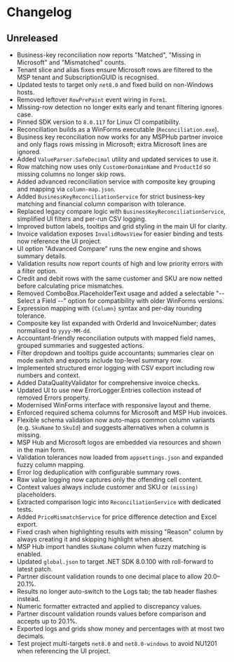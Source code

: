 # Changelog

## Unreleased
- Business-key reconciliation now reports "Matched", "Missing in Microsoft" and "Mismatched" counts.
- Tenant slice and alias fixes ensure Microsoft rows are filtered to the MSP tenant and SubscriptionGUID is recognised.
- Updated tests to target only `net8.0` and fixed build on non-Windows hosts.
- Removed leftover `RowPrePaint` event wiring in `Form1`.
- Missing-row detection no longer exits early and tenant filtering ignores case.
- Pinned SDK version to `8.0.117` for Linux CI compatibility.
- Reconciliation builds as a WinForms executable (`Reconciliation.exe`).
- Business key reconciliation now works for any MSPHub partner invoice and only
  flags rows missing in Microsoft; extra Microsoft lines are ignored.
- Added `ValueParser.SafeDecimal` utility and updated services to use it.
- Row matching now uses only `CustomerDomainName` and `ProductId` so missing columns no longer skip rows.
- Added advanced reconciliation service with composite key grouping and mapping
  via `column-map.json`.
- Added `BusinessKeyReconciliationService` for strict business-key matching and
  financial column comparison with tolerance.
- Replaced legacy compare logic with `BusinessKeyReconciliationService`, simplified UI filters and per-run CSV logging.
- Improved button labels, tooltips and grid styling in the main UI for clarity.
- Invoice validation exposes `InvalidRowsView` for easier binding and tests now reference the UI project.
- UI option "Advanced Compare" runs the new engine and shows summary details.
- Validation results now report counts of high and low priority errors with a filter option.
- Credit and debit rows with the same customer and SKU are now netted before
  calculating price mismatches.
- Removed ComboBox.PlaceholderText usage and added a selectable "-- Select a Field --" option for compatibility with older WinForms versions.
- Expression mapping with `{Column}` syntax and per-day rounding tolerance.
- Composite key list expanded with OrderId and InvoiceNumber; dates normalised to `yyyy-MM-dd`.
- Accountant-friendly reconciliation outputs with mapped field names, grouped summaries and suggested actions.
- Filter dropdown and tooltips guide accountants; summaries clear on mode switch and exports include top-level summary row.
- Implemented structured error logging with CSV export including row numbers and context.
- Added DataQualityValidator for comprehensive invoice checks.
- Updated UI to use new ErrorLogger.Entries collection instead of removed Errors property.
- Modernised WinForms interface with responsive layout and theme.
- Enforced required schema columns for Microsoft and MSP Hub invoices.
- Flexible schema validation now auto-maps common column variants (e.g. `SkuName` to `SkuId`) and suggests alternatives when a column is missing.
- MSP Hub and Microsoft logos are embedded via resources and shown in the main form.
- Validation tolerances now loaded from `appsettings.json` and expanded fuzzy column mapping.
- Error log deduplication with configurable summary rows.
- Raw value logging now captures only the offending cell content.
- Context values always include customer and SKU or `(missing)` placeholders.
- Extracted comparison logic into `ReconciliationService` with dedicated tests.
- Added `PriceMismatchService` for price difference detection and Excel export.
- Fixed crash when highlighting results with missing "Reason" column by always creating it and skipping highlight when absent.
- MSP Hub import handles `SkuName` column when fuzzy matching is enabled.
- Updated `global.json` to target .NET SDK 8.0.100 with roll-forward to latest patch.
- Partner discount validation rounds to one decimal place to allow 20.0–20.1%.
- Results no longer auto-switch to the Logs tab; the tab header flashes instead.
- Numeric formatter extracted and applied to discrepancy values.
- Partner discount validation rounds values before comparison and accepts up to 20.1%.
- Exported logs and grids show money and percentages with at most two decimals.
- Test project multi-targets `net8.0` and `net8.0-windows` to avoid NU1201 when referencing the UI project.
